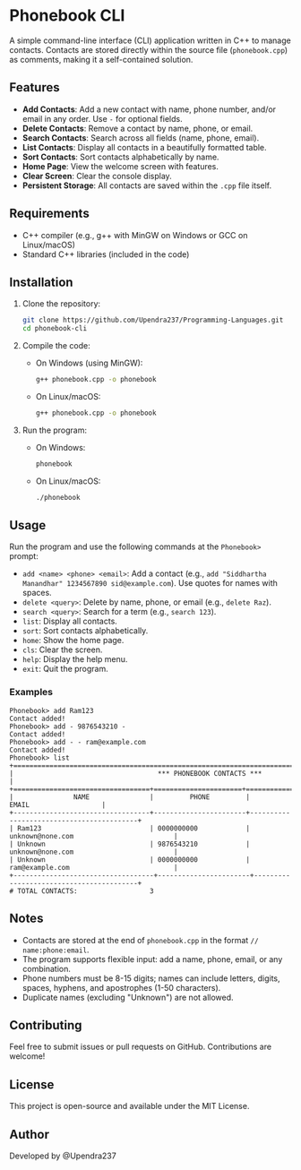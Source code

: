 # Phonebook CLI

A simple command-line interface (CLI) application written in C++ to manage contacts. Contacts are stored directly within the source file (`phonebook.cpp`) as comments, making it a self-contained solution.

## Features

- **Add Contacts**: Add a new contact with name, phone number, and/or email in any order. Use `-` for optional fields.
- **Delete Contacts**: Remove a contact by name, phone, or email.
- **Search Contacts**: Search across all fields (name, phone, email).
- **List Contacts**: Display all contacts in a beautifully formatted table.
- **Sort Contacts**: Sort contacts alphabetically by name.
- **Home Page**: View the welcome screen with features.
- **Clear Screen**: Clear the console display.
- **Persistent Storage**: All contacts are saved within the `.cpp` file itself.

## Requirements

- C++ compiler (e.g., g++ with MinGW on Windows or GCC on Linux/macOS)
- Standard C++ libraries (included in the code)

## Installation

1. Clone the repository:
   ```bash
   git clone https://github.com/Upendra237/Programming-Languages.git
   cd phonebook-cli
   ```

2. Compile the code:
   - On Windows (using MinGW):
     ```bash
     g++ phonebook.cpp -o phonebook
     ```
   - On Linux/macOS:
     ```bash
     g++ phonebook.cpp -o phonebook
     ```

3. Run the program:
   - On Windows:
     ```bash
     phonebook
     ```
   - On Linux/macOS:
     ```bash
     ./phonebook
     ```

## Usage

Run the program and use the following commands at the `Phonebook>` prompt:

- `add <name> <phone> <email>`: Add a contact (e.g., `add "Siddhartha Manandhar" 1234567890 sid@example.com`). Use quotes for names with spaces.
- `delete <query>`: Delete by name, phone, or email (e.g., `delete Raz`).
- `search <query>`: Search for a term (e.g., `search 123`).
- `list`: Display all contacts.
- `sort`: Sort contacts alphabetically.
- `home`: Show the home page.
- `cls`: Clear the screen.
- `help`: Display the help menu.
- `exit`: Quit the program.

### Examples
```
Phonebook> add Ram123
Contact added!
Phonebook> add - 9876543210 -
Contact added!
Phonebook> add - - ram@example.com
Contact added!
Phonebook> list
+=====================================================================================================+
|                                    *** PHONEBOOK CONTACTS ***                                       |
+==================================+======================+===========================================+
|               NAME               |         PHONE         |                   EMAIL                  |
+----------------------------------+-----------------------+------------------------------------------+
| Ram123                           | 0000000000            | unknown@none.com                         |
| Unknown                          | 9876543210            | unknown@none.com                         |
| Unknown                          | 0000000000            | ram@example.com                          |
+-----------------------------------+-----------------------+-----------------------------------------+
# TOTAL CONTACTS:                  3
```

## Notes

- Contacts are stored at the end of `phonebook.cpp` in the format `// name:phone:email`.
- The program supports flexible input: add a name, phone, email, or any combination.
- Phone numbers must be 8-15 digits; names can include letters, digits, spaces, hyphens, and apostrophes (1-50 characters).
- Duplicate names (excluding "Unknown") are not allowed.

## Contributing

Feel free to submit issues or pull requests on GitHub. Contributions are welcome!

## License

This project is open-source and available under the MIT License.

## Author

Developed by @Upendra237
